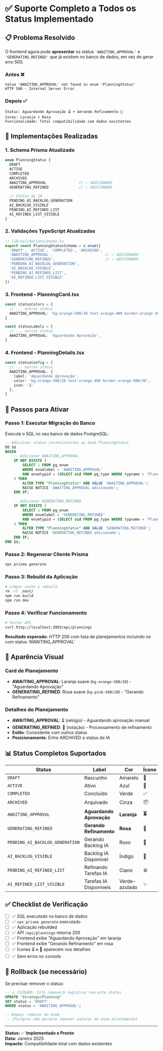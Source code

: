 # ✅ Suporte Completo a Todos os Status Implementado

## 📋 Problema Resolvido

O frontend agora pode **apresentar** os status `'AWAITING_APPROVAL'` e `'GENERATING_REFINED'` que já existem no banco de dados, em vez de gerar erro 500.

### Antes ❌
```
Value 'AWAITING_APPROVAL' not found in enum 'PlanningStatus'
HTTP 500 - Internal Server Error
```

### Depois ✅
```
Status: Aguardando Aprovação ⏳ + Gerando Refinamento 🔄
Cores: Laranja + Rosa
Funcionalidade: Total compatibilidade com dados existentes
```

## 🔧 Implementações Realizadas

### 1. **Schema Prisma Atualizado**
```typescript
enum PlanningStatus {
  DRAFT
  ACTIVE
  COMPLETED
  ARCHIVED
  AWAITING_APPROVAL               // ✅ ADICIONADO
  GENERATING_REFINED              // ✅ ADICIONADO
  
  // Status de IA
  PENDING_AI_BACKLOG_GENERATION
  AI_BACKLOG_VISIBLE
  PENDING_AI_REFINED_LIST
  AI_REFINED_LIST_VISIBLE
}
```

### 2. **Validações TypeScript Atualizadas**
```typescript
// lib/validations/enums.ts
export const PlanningStatusSchema = z.enum([
  'DRAFT', 'ACTIVE', 'COMPLETED', 'ARCHIVED', 
  'AWAITING_APPROVAL',                        // ✅ ADICIONADO
  'GENERATING_REFINED',                       // ✅ ADICIONADO
  'PENDING_AI_BACKLOG_GENERATION', 
  'AI_BACKLOG_VISIBLE', 
  'PENDING_AI_REFINED_LIST', 
  'AI_REFINED_LIST_VISIBLE'
])
```

### 3. **Frontend - PlanningCard.tsx**
```typescript
const statusColors = {
  // ... outros status
  AWAITING_APPROVAL: 'bg-orange-500/20 text-orange-400 border-orange-500/30',
}

const statusLabels = {
  // ... outros status  
  AWAITING_APPROVAL: 'Aguardando Aprovação',
}
```

### 4. **Frontend - PlanningDetails.tsx**
```typescript
const statusConfig = {
  // ... outros status
  AWAITING_APPROVAL: {
    label: 'Aguardando Aprovação',
    color: 'bg-orange-500/20 text-orange-400 border-orange-500/30',
    icon: '⏳'
  },
}
```

## 🚀 Passos para Ativar

### **Passo 1: Executar Migração do Banco**

Execute o SQL no seu banco de dados PostgreSQL:

```sql
-- Adicionar status inconsistentes ao enum PlanningStatus
DO $$ 
BEGIN 
    -- Adicionar AWAITING_APPROVAL
    IF NOT EXISTS (
        SELECT 1 FROM pg_enum 
        WHERE enumlabel = 'AWAITING_APPROVAL' 
        AND enumtypid = (SELECT oid FROM pg_type WHERE typname = 'PlanningStatus')
    ) THEN
        ALTER TYPE "PlanningStatus" ADD VALUE 'AWAITING_APPROVAL';
        RAISE NOTICE 'AWAITING_APPROVAL adicionado';
    END IF;
    
    -- Adicionar GENERATING_REFINED
    IF NOT EXISTS (
        SELECT 1 FROM pg_enum 
        WHERE enumlabel = 'GENERATING_REFINED' 
        AND enumtypid = (SELECT oid FROM pg_type WHERE typname = 'PlanningStatus')
    ) THEN
        ALTER TYPE "PlanningStatus" ADD VALUE 'GENERATING_REFINED';
        RAISE NOTICE 'GENERATING_REFINED adicionado';
    END IF;
END $$;
```

### **Passo 2: Regenerar Cliente Prisma**

```bash
npx prisma generate
```

### **Passo 3: Rebuild da Aplicação**

```bash
# Limpar cache e rebuild
rm -rf .next/
npm run build
npm run dev
```

### **Passo 4: Verificar Funcionamento**

```bash
# Testar API
curl http://localhost:3003/api/plannings
```

**Resultado esperado:** HTTP 200 com lista de planejamentos incluindo os com status 'AWAITING_APPROVAL'

## 🎨 Aparência Visual

### **Card de Planejamento**
- **AWAITING_APPROVAL**: Laranja suave (`bg-orange-500/20`) - "Aguardando Aprovação"
- **GENERATING_REFINED**: Rosa suave (`bg-pink-500/20`) - "Gerando Refinamento"

### **Detalhes do Planejamento**
- **AWAITING_APPROVAL**: ⏳ (relógio) - Aguardando aprovação manual
- **GENERATING_REFINED**: 🔄 (rotação) - Processamento de refinamento
- **Estilo**: Consistente com outros status
- **Posicionamento**: Entre ARCHIVED e status de IA

## 📊 Status Completos Suportados

| Status | Label | Cor | Ícone | Significado |
|--------|-------|-----|-------|-------------|
| `DRAFT` | Rascunho | Amarelo | 📝 | Em edição |
| `ACTIVE` | Ativo | Azul | 🚀 | Em execução |
| `COMPLETED` | Concluído | Verde | ✅ | Finalizado |
| `ARCHIVED` | Arquivado | Cinza | 📦 | Arquivado |
| `AWAITING_APPROVAL` | **Aguardando Aprovação** | **Laranja** | **⏳** | **Pendente aprovação** |
| `GENERATING_REFINED` | **Gerando Refinamento** | **Rosa** | **🔄** | **Processando refinamento** |
| `PENDING_AI_BACKLOG_GENERATION` | Gerando Backlog IA | Roxo | 🤖 | IA processando |
| `AI_BACKLOG_VISIBLE` | Backlog IA Disponível | Índigo | 🎯 | IA concluída |
| `PENDING_AI_REFINED_LIST` | Refinando Tarefas IA | Ciano | ⚙️ | IA refinando |
| `AI_REFINED_LIST_VISIBLE` | Tarefas IA Disponíveis | Verde-azulado | ✨ | Pronto para uso |

## ✅ Checklist de Verificação

- [ ] ✅ SQL executado no banco de dados
- [ ] ✅ `npx prisma generate` executado
- [ ] ✅ Aplicação rebuilded
- [ ] ✅ API `/api/plannings` retorna 200
- [ ] ✅ Frontend exibe "Aguardando Aprovação" em laranja
- [ ] ✅ Frontend exibe "Gerando Refinamento" em rosa
- [ ] ✅ Ícones ⏳ e 🔄 aparecem nos detalhes
- [ ] ✅ Sem erros no console

## 🔄 Rollback (se necessário)

Se precisar remover o status:

```sql
-- ⚠️ CUIDADO: Isto removerá registros com este status
UPDATE "StrategicPlanning" 
SET status = 'DRAFT' 
WHERE status = 'AWAITING_APPROVAL';

-- Depois remover do enum
-- (Postgres não permite remover valores de enum diretamente)
```

---

**Status:** ✅ **Implementado e Pronto**  
**Data:** Janeiro 2025  
**Impacto:** Compatibilidade total com dados existentes 